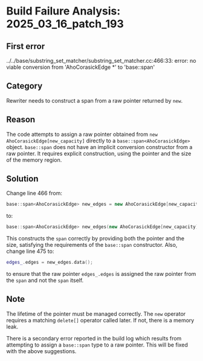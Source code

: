 # Build Failure Analysis: 2025_03_16_patch_193

## First error

../../base/substring_set_matcher/substring_set_matcher.cc:466:33: error: no viable conversion from 'AhoCorasickEdge *' to 'base::span<AhoCorasickEdge>'

## Category
Rewriter needs to construct a span from a raw pointer returned by `new`.

## Reason
The code attempts to assign a raw pointer obtained from `new AhoCorasickEdge[new_capacity]` directly to a `base::span<AhoCorasickEdge>` object. `base::span` does not have an implicit conversion constructor from a raw pointer. It requires explicit construction, using the pointer and the size of the memory region.

## Solution
Change line 466 from:
```c++
base::span<AhoCorasickEdge> new_edges = new AhoCorasickEdge[new_capacity];
```
to:
```c++
base::span<AhoCorasickEdge> new_edges(new AhoCorasickEdge[new_capacity], new_capacity);
```
This constructs the `span` correctly by providing both the pointer and the size, satisfying the requirements of the `base::span` constructor. Also, change line 475 to:
```c++
edges_.edges = new_edges.data();
```
to ensure that the raw pointer `edges_.edges` is assigned the raw pointer from the `span` and not the `span` itself.

## Note
The lifetime of the pointer must be managed correctly. The `new` operator requires a matching `delete[]` operator called later. If not, there is a memory leak.

There is a secondary error reported in the build log which results from attempting to assign a `base::span` type to a raw pointer. This will be fixed with the above suggestions.